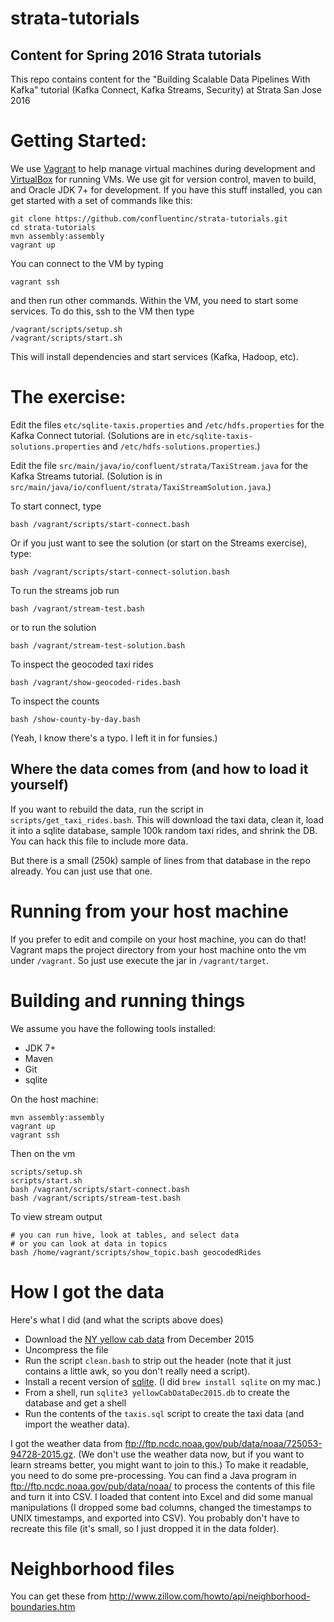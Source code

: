 # strata-tutorials

Content for Spring 2016 Strata tutorials
----------------------------------------

This repo contains content for the "Building Scalable Data Pipelines 
With Kafka" tutorial (Kafka Connect, Kafka Streams, Security) at Strata
San Jose 2016

Getting Started:
================
We use [Vagrant](https://www.vagrantup.com) to help manage virtual
machines during development and [VirtualBox](https://www.virtualbox.org)
for running VMs. We use git for version control, maven to build, and
Oracle JDK 7+ for development. If you have this stuff installed, you 
can get started with a set of commands like this:

    git clone https://github.com/confluentinc/strata-tutorials.git
    cd strata-tutorials
    mvn assembly:assembly
    vagrant up

You can connect to the VM by typing

    vagrant ssh
    
and then run other commands.  Within the VM, you need to start some
services. To do this, ssh to the VM then type

    /vagrant/scripts/setup.sh
    /vagrant/scripts/start.sh
    
This will install dependencies and start services (Kafka, Hadoop, etc).

The exercise:
=============
Edit the files `etc/sqlite-taxis.properties` and `/etc/hdfs.properties`
for the Kafka Connect tutorial. (Solutions are in 
`etc/sqlite-taxis-solutions.properties` and 
`/etc/hdfs-solutions.properties`.) 

Edit the file `src/main/java/io/confluent/strata/TaxiStream.java` for
the Kafka Streams tutorial. (Solution is in 
`src/main/java/io/confluent/strata/TaxiStreamSolution.java`.)

To start connect, type

    bash /vagrant/scripts/start-connect.bash
    
Or if you just want to see the solution (or start on the Streams
exercise), type:

    bash /vagrant/scripts/start-connect-solution.bash
    
To run the streams job run

    bash /vagrant/stream-test.bash
    
or to run the solution

    bash /vagrant/stream-test-solution.bash
    
To inspect the geocoded taxi rides
    
    bash /vagrant/show-geocoded-rides.bash
    
To inspect the counts

    bash /show-county-by-day.bash
    
 (Yeah, I know there's a typo. I left it in for funsies.)

Where the data comes from (and how to load it yourself)
-------------------------------------------------------
If you want to rebuild the data, run the script in 
```scripts/get_taxi_rides.bash```. This will download the taxi data, 
clean it, load it into a sqlite database, sample 100k random taxi rides,
and shrink  the DB. You can hack this file to include more data.

But there is a small (250k) sample of lines from that database in the
repo already. You can just use that one.

Running from your host machine
==============================
If you prefer to edit and compile on your host machine, you can do that!
Vagrant maps the project directory from your host machine onto the vm 
under ```/vagrant```. So just use execute the jar in
```/vagrant/target```.


Building and running things
===========================
We assume you have the following tools installed:
* JDK 7+
* Maven
* Git
* sqlite

On the host machine:

    mvn assembly:assembly
    vagrant up
    vagrant ssh
    
Then on the vm

    scripts/setup.sh
    scripts/start.sh
    bash /vagrant/scripts/start-connect.bash
    bash /vagrant/scripts/stream-test.bash
        
To view stream output

    # you can run hive, look at tables, and select data
    # or you can look at data in topics
    bash /home/vagrant/scripts/show_topic.bash geocodedRides


How I got the data
==================

Here's what I did (and what the scripts above does)

* Download the [NY yellow cab data](http://www.nyc.gov/html/tlc/html/about/trip_record_data.shtml) 
from December 2015
* Uncompress the file
* Run the script ```clean.bash``` to strip out the header (note that
 it just contains a little awk, so you don't really need a script).
* Install a recent version of [sqlite](https://www.sqlite.org/download.html).
 (I did ```brew install sqlite``` on my mac.)
* From a shell, run ```sqlite3 yellowCabDataDec2015.db``` to create the
 database and get a shell 
* Run the contents of the ```taxis.sql``` script to create the taxi 
data (and import the weather data).

I got the weather data from ftp://ftp.ncdc.noaa.gov/pub/data/noaa/725053-94728-2015.gz. 
(We don't use the weather data now, but if you want to learn streams
better, you might want to join to this.) To make it readable, you need 
to do some pre-processing. You can find a Java program in
ftp://ftp.ncdc.noaa.gov/pub/data/noaa/ to process the contents of this
file and turn it into CSV. I loaded that content into Excel and did 
some manual manipulations (I dropped some bad columns, changed the
timestamps to UNIX timestamps, and exported into CSV). You probably 
don't have to recreate this file (it's small, so I just  dropped it in
the data folder).


Neighborhood files
==================
You can get these from http://www.zillow.com/howto/api/neighborhood-boundaries.htm
